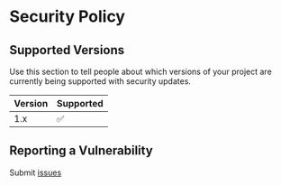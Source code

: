 # Security Policy

## Supported Versions

Use this section to tell people about which versions of your project are
currently being supported with security updates.

| Version | Supported          |
| ------- | ------------------ |
| 1.x     | :white_check_mark: |


## Reporting a Vulnerability

Submit [issues](https://github.com/zishang520/socket.io/clients/engine/v3/issues)
